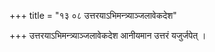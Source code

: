 +++
title = "१३ ०८ उत्तरयाऽभिमन्त्र्याञ्जलावेकदेश"

+++
उत्तरयाऽभिमन्त्र्याञ्जलावेकदेश आनीयमान उत्तरं यजुर्जपेत् ।
